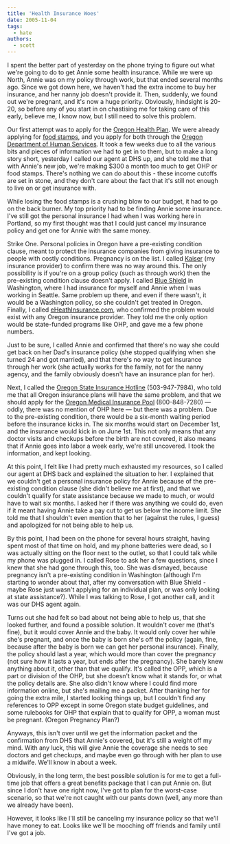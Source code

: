 ```yaml
---
title: 'Health Insurance Woes'
date: 2005-11-04
tags:
  - hate
authors:
  - scott
---
```


I spent the better part of yesterday on the phone trying to figure out what we're going to do to get Annie some health insurance. While we were up North, Annie was on my policy through work, but that ended several months ago. Since we got down here, we haven't had the extra income to buy her insurance, and her nanny job doesn't provide it. Then, suddenly, we found out we're pregnant, and it's now a huge priority. Obviously, hindsight is 20-20, so before any of you start in on chastising me for taking care of this early, believe me, I know now, but I still need to solve this problem.

Our first attempt was to apply for the [Oregon Health Plan](http://www.oregon.gov/DHS/healthplan/). We were already applying for [food stamps](http://www.oregon.gov/DHS/assistance/foodstamps/foodstamps.shtml), and you apply for both through the [Oregon Department of Human Services](http://www.oregon.gov/DHS/). It took a few weeks due to all the various bits and pieces of information we had to get in to them, but to make a long story short, yesterday I called our agent at DHS up, and she told me that with Annie's new job, we're making $300 a month too much to get OHP or food stamps. There's nothing we can do about this - these income cutoffs are set in stone, and they don't care about the fact that it's still not enough to live on or get insurance with.

While losing the food stamps is a crushing blow to our budget, it had to go on the back burner. My top priority had to be finding Annie some insurance. I've still got the personal insurance I had when I was working here in Portland, so my first thought was that I could just cancel my insurance policy and get one for Annie with the same money.

Strike One. Personal policies in Oregon have a pre-existing condition clause, meant to protect the insurance companies from giving insurance to people with costly conditions. Pregnancy is on the list. I called [Kaiser](http://www.kaiserpermanente.org/) (my insurance provider) to confirm there was no way around this. The only possibility is if you're on a group policy (such as through work) then the pre-existing condition clause doesn't apply. I called [Blue Shield](http://www.bcbs.com/) in Washington, where I had insurance for myself and Annie when I was working in Seattle. Same problem up there, and even if there wasn't, it would be a Washington policy, so she couldn't get treated in Oregon. Finally, I called [eHeathInsurance.com](http://www.ehealthinsurance.com/), who confirmed the problem would exist with any Oregon insurance provider. They told me the only option would be state-funded programs like OHP, and gave me a few phone numbers.

Just to be sure, I called Annie and confirmed that there's no way she could get back on her Dad's insurance policy (she stopped qualifying when she turned 24 and got married), and that there's no way to get insurance through her work (she actually works for the family, not for the nanny agency, and the family obviously doesn't have an insurance plan for her).

Next, I called the [Oregon State Insurance Hotline](http://egov.oregon.gov/DCBS/insurance.shtml) (503-947-7984), who told me that all Oregon insurance plans will have the same problem, and that we should apply for the [Oregon Medical Insurance Pool](http://www.omip.state.or.us/) (800-848-7280) — oddly, there was no mention of OHP here — but there was a problem. Due to the pre-existing condition, there would be a six-month waiting period before the insurance kicks in. The six months would start on December 1st, and the insurance would kick in on June 1st. This not only means that any doctor visits and checkups before the birth are not covered, it also means that if Annie goes into labor a week early, we're still uncovered. I took the information, and kept looking.

At this point, I felt like I had pretty much exhausted my resources, so I called our agent at DHS back and explained the situation to her. I explained that we couldn't get a personal insurance policy for Annie because of the pre-existing condition clause (she didn't believe me at first), and that we couldn't qualify for state assistance because we made to much, or would have to wait six months. I asked her if there was anything we could do, even if it meant having Annie take a pay cut to get us below the income limit. She told me that I shouldn't even mention that to her (against the rules, I guess) and apologized for not being able to help us.

By this point, I had been on the phone for several hours straight, having spent most of that time on hold, and my phone batteries were dead, so I was actually sitting on the floor next to the outlet, so that I could talk while my phone was plugged in. I called Rose to ask her a few questions, since I knew that she had gone through this, too. She was dismayed, because pregnancy isn't a pre-existing condition in Washington (although I'm starting to wonder about that, after my conversation with Blue Shield - maybe Rose just wasn't applying for an individual plan, or was only looking at state assistance?). While I was talking to Rose, I got another call, and it was our DHS agent again.

Turns out she had felt so bad about not being able to help us, that she looked further, and found a possible solution. It wouldn't cover me (that's fine), but it would cover Annie and the baby. It would only cover her while she's pregnant, and once the baby is born she's off the policy (again, fine, because after the baby is born we can get her personal insurance). Finally, the policy should last a year, which would more than cover the pregnancy (not sure how it lasts a year, but ends after the pregnancy). She barely knew anything about it, other than that we qualify. It's called the OPP, which is a part or division of the OHP, but she doesn't know what it stands for, or what the policy details are. She also didn't know where I could find more information online, but she's mailing me a packet. After thanking her for going the extra mile, I started looking things up, but I couldn't find any references to OPP except in some Oregon state budget guidelines, and some rulebooks for OHP that explain that to qualify for OPP, a woman must be pregnant. (Oregon Pregnancy Plan?)

Anyways, this isn't over until we get the information packet and the confirmation from DHS that Annie's covered, but it's still a weight off my mind. With any luck, this will give Annie the coverage she needs to see doctors and get checkups, and maybe even go through with her plan to use a midwife. We'll know in about a week.

Obviously, in the long term, the best possible solution is for me to get a full-time job that offers a great benefits package that I can put Annie on. But since I don't have one right now, I've got to plan for the worst-case scenario, so that we're not caught with our pants down (well, any more than we already have been).

However, it looks like I'll still be canceling my insurance policy so that we'll have money to eat. Looks like we'll be mooching off friends and family until I've got a job.
